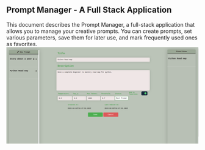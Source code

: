## Prompt Manager - A Full Stack Application
This document describes the Prompt Manager, a full-stack application that allows you to manage your creative prompts. You can create prompts, set various parameters, save them for later use, and mark frequently used ones as favorites.
![Sample Image](Images/Sample.jpg)
